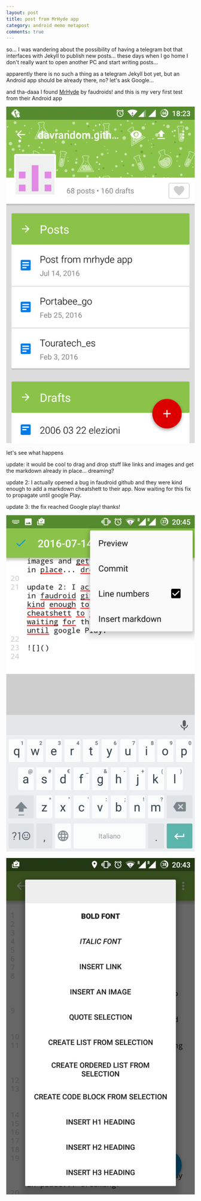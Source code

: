 ```yaml
---
layout: post
title: post from MrHyde app
category: android memo metapost
comments: true
---
```


so... I was wandering about the possibility of having a telegram bot that interfaces with Jekyll to publish new posts...
these days when I go home I don't really want to open another PC and start writing posts...

apparently there is no such a thing as a telegram Jekyll bot yet, but an Android app should be already there, no? let's ask Google...

and tha-daaa I found [MrHyde](https://play.google.com/store/apps/details?id=org.faudroids.mrhyde) by faudroids! and this is my very first test from their Android app

![screenshot](/images/mrhyde.png)

let's see what happens

update: it would be cool to drag and drop stuff like links and images and get the markdown already in place... dreaming?

update 2: I actually opened a bug in faudroid github and they were kind enough to add a markdown cheatshett to their app. Now waiting for this fix to propagate until google Play.

update 3: the fix reached Google play!
thanks!

![insert markdown](/images/markdown1.png) 

![insert markdown list](/images/markdown2.png) 